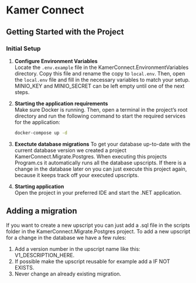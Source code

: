 # Kamer Connect

## Getting Started with the Project

### Initial Setup

1. **Configure Environment Variables**  
   Locate the `.env.example` file in the KamerConnect.EnvironmentVariables directory. Copy this file and rename the copy to `local.env`. Then, open the `local.env` file and fill in the necessary variables to match your setup. MINIO_KEY and MINIO_SECRET can be left empty until one of the next steps.

2. **Starting the application requirements**  
   Make sure Docker is running. Then, open a terminal in the project’s root directory and run the following command to start the required services for the application:

   ```bash
   docker-compose up -d
   ```

3. **Exectute database migrations**
   To get your database up-to-date with the current database version we created a project KamerConnect.Migrate.Postgres. When executing this projects Program.cs it automatically runs all the database upscripts. If there is a change in the database later on you can just execute this project again, because it keeps track off your executed upscripts.

4. **Starting application**  
    Open the project in your preferred IDE and start the .NET application.

## Adding a migration
   If you want to create a new upscript you can just add a .sql file in the scripts folder in the KamerConnect.Migrate.Postgres project. To add a new upscript for a change in the database we have a few rules:
   1. Add a version number in the upscript name like this: V1_DESCRIPTION_HERE.
   2. If possible make the upscript reusable for example add a IF NOT EXISTS.
   3. Never change an already existing migration.